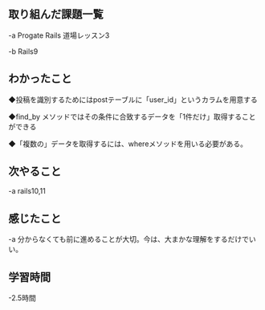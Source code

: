 ## 取り組んだ課題一覧  
-a  Progate Rails 道場レッスン3

-b  Rails9

## わかったこと
◆投稿を識別するためにはpostテーブルに「user_id」というカラムを用意する


◆find_by メソッドではその条件に合致するデータを「1件だけ」取得することができる

◆「複数の」データを取得するには、whereメソッドを用いる必要がある。

## 次やること
-a  rails10,11

## 感じたこと
-a  分からなくても前に進めることが大切。今は、大まかな理解をするだけでいい。

## 学習時間
-2.5時間
